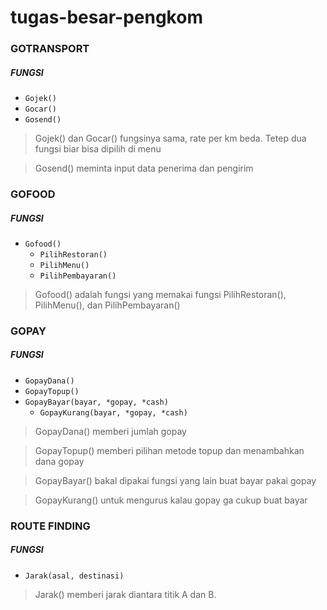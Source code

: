 # tugas-besar-pengkom

### GOTRANSPORT
##### FUNGSI
- `Gojek()`
- `Gocar()`
- `Gosend()`

> Gojek() dan Gocar() fungsinya sama, rate per km beda. Tetep dua fungsi biar bisa dipilih di menu

> Gosend() meminta input data penerima dan pengirim

### GOFOOD
##### FUNGSI
- `Gofood()`
  -  `PilihRestoran()`
  -  `PilihMenu()`
  -  `PilihPembayaran()`
  
> Gofood() adalah fungsi yang memakai fungsi PilihRestoran(), PilihMenu(), dan PilihPembayaran()
 
###  GOPAY
##### FUNGSI
- `GopayDana()`
- `GopayTopup()`
- `GopayBayar(bayar, *gopay, *cash)`
  - `GopayKurang(bayar, *gopay, *cash)`
  
> GopayDana() memberi jumlah gopay 

> GopayTopup() memberi pilihan metode topup dan menambahkan dana gopay

> GopayBayar() bakal dipakai fungsi yang lain buat bayar pakai gopay

> GopayKurang() untuk mengurus kalau gopay ga cukup buat bayar 

### ROUTE FINDING
##### FUNGSI
- `Jarak(asal, destinasi)`

> Jarak() memberi jarak diantara titik A dan B. 


